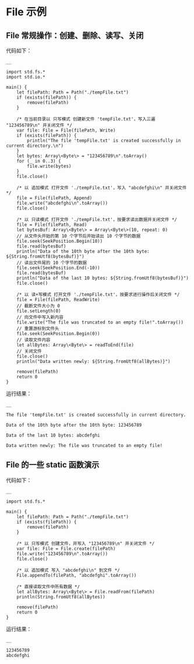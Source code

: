 
# File 示例

## File 常规操作：创建、删除、读写、关闭

代码如下：
    
    __
    
    import std.fs.*
    import std.io.*
    
    main() {
        let filePath: Path = Path("./tempFile.txt")
        if (exists(filePath)) {
            remove(filePath)
        }
    
        /* 在当前目录以 只写模式 创建新文件 'tempFile.txt'，写入三遍 "123456789\n" 并关闭文件 */
        var file: File = File(filePath, Write)
        if (exists(filePath)) {
            println("The file 'tempFile.txt' is created successfully in current directory.\n")
        }
        let bytes: Array\<Byte\> = "123456789\n".toArray()
        for (_ in 0..3) {
            file.write(bytes)
        }
        file.close()
    
        /* 以 追加模式 打开文件 './tempFile.txt'，写入 "abcdefghi\n" 并关闭文件 */
        file = File(filePath, Append)
        file.write("abcdefghi\n".toArray())
        file.close()
    
        /* 以 只读模式 打开文件 './tempFile.txt'，按要求读出数据并关闭文件 */
        file = File(filePath, Read)
        let bytesBuf: Array\<Byte\> = Array\<Byte\>(10, repeat: 0)
        // 从文件头开始的第 10 个字节后开始读出 10 个字节的数据
        file.seek(SeekPosition.Begin(10))
        file.read(bytesBuf)
        println("Data of the 10th byte after the 10th byte: ${String.fromUtf8(bytesBuf)}")
        // 读出文件尾的 10 个字节的数据
        file.seek(SeekPosition.End(-10))
        file.read(bytesBuf)
        println("Data of the last 10 bytes: ${String.fromUtf8(bytesBuf)}")
        file.close()
    
        /* 以 读+写模式 打开文件 './tempFile.txt'，按要求进行操作后关闭文件 */
        file = File(filePath, ReadWrite)
        // 截断文件大小为 0
        file.setLength(0)
        // 向文件中写入新内容
        file.write("The file was truncated to an empty file!".toArray())
        // 重置游标到文件头
        file.seek(SeekPosition.Begin(0))
        // 读取文件内容
        let allBytes: Array\<Byte\> = readToEnd(file)
        // 关闭文件
        file.close()
        println("Data written newly: ${String.fromUtf8(allBytes)}")
    
        remove(filePath)
        return 0
    }
    
运行结果：
    
    __
    
    The file 'tempFile.txt' is created successfully in current directory.
    
    Data of the 10th byte after the 10th byte: 123456789
    
    Data of the last 10 bytes: abcdefghi
    
    Data written newly: The file was truncated to an empty file!

## File 的一些 static 函数演示

代码如下：
    
    __
    
    import std.fs.*
    
    main() {
        let filePath: Path = Path("./tempFile.txt")
        if (exists(filePath)) {
            remove(filePath)
        }
    
        /* 以 只写模式 创建文件，并写入 "123456789\n" 并关闭文件 */
        var file: File = File.create(filePath)
        file.write("123456789\n".toArray())
        file.close()
    
        /* 以 追加模式 写入 "abcdefghi\n" 到文件 */
        File.appendTo(filePath, "abcdefghi".toArray())
    
        /* 直接读取文件中所有数据 */
        let allBytes: Array\<Byte\> = File.readFrom(filePath)
        println(String.fromUtf8(allBytes))
    
        remove(filePath)
        return 0
    }
    
运行结果：
    
    __
    
    123456789
    abcdefghi